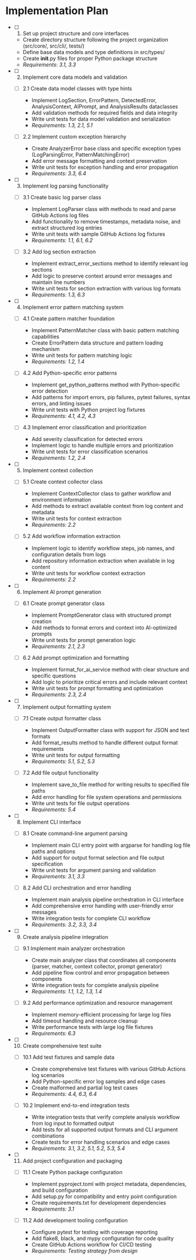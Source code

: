 # Implementation Plan

- [ ] 1. Set up project structure and core interfaces
  - Create directory structure following the project organization (src/core/, src/cli/, tests/)
  - Define base data models and type definitions in src/types/
  - Create **init**.py files for proper Python package structure
  - _Requirements: 3.1, 3.3_

- [ ] 2. Implement core data models and validation
  - [ ] 2.1 Create data model classes with type hints
    - Implement LogSection, ErrorPattern, DetectedError, AnalysisContext, AIPrompt, and AnalysisResults dataclasses
    - Add validation methods for required fields and data integrity
    - Write unit tests for data model validation and serialization
    - _Requirements: 1.3, 2.1, 5.1_

  - [ ] 2.2 Implement custom exception hierarchy
    - Create AnalyzerError base class and specific exception types (LogParsingError, PatternMatchingError)
    - Add error message formatting and context preservation
    - Write unit tests for exception handling and error propagation
    - _Requirements: 3.3, 6.4_

- [ ] 3. Implement log parsing functionality
  - [ ] 3.1 Create basic log parser class
    - Implement LogParser class with methods to read and parse GitHub Actions log files
    - Add functionality to remove timestamps, metadata noise, and extract structured log entries
    - Write unit tests with sample GitHub Actions log fixtures
    - _Requirements: 1.1, 6.1, 6.2_

  - [ ] 3.2 Add log section extraction
    - Implement extract_error_sections method to identify relevant log sections
    - Add logic to preserve context around error messages and maintain line numbers
    - Write unit tests for section extraction with various log formats
    - _Requirements: 1.3, 6.3_

- [ ] 4. Implement error pattern matching system
  - [ ] 4.1 Create pattern matcher foundation
    - Implement PatternMatcher class with basic pattern matching capabilities
    - Create ErrorPattern data structure and pattern loading mechanism
    - Write unit tests for pattern matching logic
    - _Requirements: 1.2, 1.4_

  - [ ] 4.2 Add Python-specific error patterns
    - Implement get_python_patterns method with Python-specific error detection
    - Add patterns for import errors, pip failures, pytest failures, syntax errors, and linting issues
    - Write unit tests with Python project log fixtures
    - _Requirements: 4.1, 4.2, 4.3_

  - [ ] 4.3 Implement error classification and prioritization
    - Add severity classification for detected errors
    - Implement logic to handle multiple errors and prioritization
    - Write unit tests for error classification scenarios
    - _Requirements: 1.2, 2.4_

- [ ] 5. Implement context collection
  - [ ] 5.1 Create context collector class
    - Implement ContextCollector class to gather workflow and environment information
    - Add methods to extract available context from log content and metadata
    - Write unit tests for context extraction
    - _Requirements: 2.2_

  - [ ] 5.2 Add workflow information extraction
    - Implement logic to identify workflow steps, job names, and configuration details from logs
    - Add repository information extraction when available in log content
    - Write unit tests for workflow context extraction
    - _Requirements: 2.2_

- [ ] 6. Implement AI prompt generation
  - [ ] 6.1 Create prompt generator class
    - Implement PromptGenerator class with structured prompt creation
    - Add methods to format errors and context into AI-optimized prompts
    - Write unit tests for prompt generation logic
    - _Requirements: 2.1, 2.3_

  - [ ] 6.2 Add prompt optimization and formatting
    - Implement format_for_ai_service method with clear structure and specific questions
    - Add logic to prioritize critical errors and include relevant context
    - Write unit tests for prompt formatting and optimization
    - _Requirements: 2.3, 2.4_

- [ ] 7. Implement output formatting system
  - [ ] 7.1 Create output formatter class
    - Implement OutputFormatter class with support for JSON and text formats
    - Add format_results method to handle different output format requirements
    - Write unit tests for output formatting
    - _Requirements: 5.1, 5.2, 5.3_

  - [ ] 7.2 Add file output functionality
    - Implement save_to_file method for writing results to specified file paths
    - Add error handling for file system operations and permissions
    - Write unit tests for file output operations
    - _Requirements: 5.4_

- [ ] 8. Implement CLI interface
  - [ ] 8.1 Create command-line argument parsing
    - Implement main CLI entry point with argparse for handling log file paths and options
    - Add support for output format selection and file output specification
    - Write unit tests for argument parsing and validation
    - _Requirements: 3.1, 3.3_

  - [ ] 8.2 Add CLI orchestration and error handling
    - Implement main analysis pipeline orchestration in CLI interface
    - Add comprehensive error handling with user-friendly error messages
    - Write integration tests for complete CLI workflow
    - _Requirements: 3.2, 3.3, 3.4_

- [ ] 9. Create analysis pipeline integration
  - [ ] 9.1 Implement main analyzer orchestration
    - Create main analyzer class that coordinates all components (parser, matcher, context collector, prompt generator)
    - Add pipeline flow control and error propagation between components
    - Write integration tests for complete analysis pipeline
    - _Requirements: 1.1, 1.2, 1.3, 1.4_

  - [ ] 9.2 Add performance optimization and resource management
    - Implement memory-efficient processing for large log files
    - Add timeout handling and resource cleanup
    - Write performance tests with large log file fixtures
    - _Requirements: 6.3_

- [ ] 10. Create comprehensive test suite
  - [ ] 10.1 Add test fixtures and sample data
    - Create comprehensive test fixtures with various GitHub Actions log scenarios
    - Add Python-specific error log samples and edge cases
    - Create malformed and partial log test cases
    - _Requirements: 4.4, 6.3, 6.4_

  - [ ] 10.2 Implement end-to-end integration tests
    - Write integration tests that verify complete analysis workflow from log input to formatted output
    - Add tests for all supported output formats and CLI argument combinations
    - Create tests for error handling scenarios and edge cases
    - _Requirements: 3.1, 3.2, 5.1, 5.2, 5.3, 5.4_

- [ ] 11. Add project configuration and packaging
  - [ ] 11.1 Create Python package configuration
    - Implement pyproject.toml with project metadata, dependencies, and build configuration
    - Add setup.py for compatibility and entry point configuration
    - Create requirements.txt for development dependencies
    - _Requirements: 3.1_

  - [ ] 11.2 Add development tooling configuration
    - Configure pytest for testing with coverage reporting
    - Add flake8, black, and mypy configuration for code quality
    - Create GitHub Actions workflow for CI/CD testing
    - _Requirements: Testing strategy from design_
